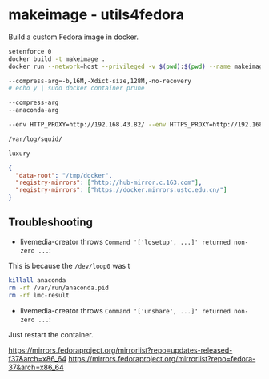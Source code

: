 # makeimage - utils4fedora

Build a custom Fedora image in docker.

```sh
setenforce 0
docker build -t makeimage .
docker run --network=host --privileged -v $(pwd):$(pwd) --name makeimage-0 makeimage $(pwd)/custom.ks $(pwd)/result --compression zstd

--compress-arg=-b,16M,-Xdict-size,128M,-no-recovery
# echo y | sudo docker container prune

--compress-arg
--anaconda-arg

--env HTTP_PROXY=http://192.168.43.82/ --env HTTPS_PROXY=http://192.168.43.82/

/var/log/squid/

luxury

```

```json
{
  "data-root": "/tmp/docker",
  "registry-mirrors": ["http://hub-mirror.c.163.com"],
  "registry-mirrors": ["https://docker.mirrors.ustc.edu.cn/"]
}
```

## Troubleshooting

- livemedia-creator throws `Command '['losetup', ...]' returned non-zero ...`:

This is because the `/dev/loop0` was t

```sh
killall anaconda
rm -rf /var/run/anaconda.pid
rm -rf lmc-result
```

- livemedia-creator throws `Command '['unshare', ...]' returned non-zero ...`:

Just restart the container.

https://mirrors.fedoraproject.org/mirrorlist?repo=updates-released-f37&arch=x86_64
https://mirrors.fedoraproject.org/mirrorlist?repo=fedora-37&arch=x86_64
